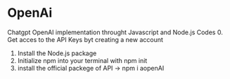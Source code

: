 # OpenAi
Chatgpt OpenAI implementation throught Javascript and Node.js Codes
0. Get acces to the API Keys byt creating a new account
1. Install the Node.js package
2. Initialize npm into your terminal with npm init
3. install the official packege of API -> npm i aopenAI
